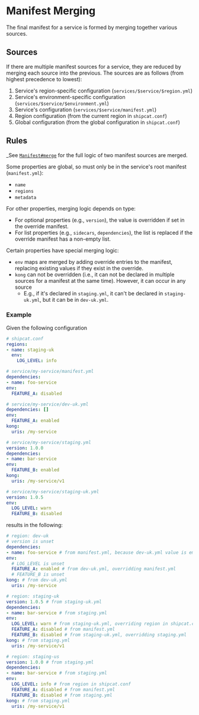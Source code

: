 # Manifest Merging

The final manifest for a service is formed by merging together various sources.

## Sources

If there are multiple manifest sources for a service, they are reduced by merging each source into the previous. The sources are as follows (from highest precedence to lowest):

1. Service's region-specific configuration (`services/$service/$region.yml`)
1. Service's environment-specific configuration (`services/$service/$environment.yml`)
1. Service's configuration (`services/$service/manifest.yml`)
1. Region configuration (from the current region in `shipcat.conf`)
1. Global configuration (from the global configuration in `shipcat.conf`)

## Rules

_See [`Manifest#merge`](../shipcat_definitions/src/merge.rs) for the full logic of two manifest sources are merged.

Some properties are global, so must only be in the service's root manifest (`manifest.yml`):
- `name`
- `regions`
- `metadata`

For other properties, merging logic depends on type:
* For optional properties (e.g., `version`), the value is overridden if set in the override manifest.
* For list properties (e.g., `sidecars`, `dependencies`), the list is replaced if the override manifest has a non-empty list.

Certain properties have special merging logic:
* `env` maps are merged by adding override entries to the manifest, replacing existing values if they exist in the override.
* `kong` can not be overridden (i.e., it can not be declared in multiple sources for a manifest at the same time). However, it can occur in any source
  * E.g., if it's declared in `staging.yml`, it can't be declared in `staging-uk.yml`, but it can be in `dev-uk.yml`.

### Example
Given the following configuration

```yaml
# shipcat.conf
regions:
- name: staging-uk
  env:
    LOG_LEVEL: info

# service/my-service/manifest.yml
dependencies:
- name: foo-service
env:
  FEATURE_A: disabled

# service/my-service/dev-uk.yml
dependencies: []
env:
  FEATURE_A: enabled
kong:
  uris: /my-service

# service/my-service/staging.yml
version: 1.0.0
dependencies:
- name: bar-service
env:
  FEATURE_B: enabled
kong:
  uris: /my-service/v1

# service/my-service/staging-uk.yml
version: 1.0.5
env:
  LOG_LEVEL: warn
  FEATURE_B: disabled
```

results in the following:

```yaml
# region: dev-uk
# version is unset
dependencies:
- name: foo-service # from manifest.yml, because dev-uk.yml value is empty
env:
  # LOG_LEVEL is unset
  FEATURE_A: enabled # from dev-uk.yml, overridding manifest.yml
  # FEATURE_B is unset
kong: # from dev-uk.yml
  uris: /my-service

# region: staging-uk
version: 1.0.5 # from staging-uk.yml
dependencies:
- name: bar-service # from staging.yml
env:
  LOG_LEVEL: warn # from staging-uk.yml, overriding region in shipcat.conf
  FEATURE_A: disabled # from manifest.yml
  FEATURE_B: disabled # from staging-uk.yml, overridding staging.yml
kong: # from staging.yml
  uris: /my-service/v1

# region: staging-us
version: 1.0.0 # from staging.yml
dependencies:
- name: bar-service # from staging.yml
env:
  LOG_LEVEL: info # from region in shipcat.conf
  FEATURE_A: disabled # from manifest.yml
  FEATURE_B: disabled # from staging.yml
kong: # from staging.yml
  uris: /my-service/v1
```
